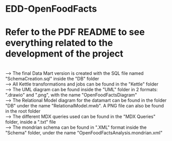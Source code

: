 # EDD-OpenFoodFacts

# Refer to the PDF README to see everything related to the development of the project
<br>
--> The final Data Mart version is created with the SQL file named "SchemaCreation.sql" inside the "DB" folder  <br>
--> All Kettle transformations and jobs can be found in the "Kettle" folder  <br>
--> The UML diagram can be found inside the "UML" folder in 2 formats: ".drawio" and ".png", with the name "OpenFoodFactsDiagram"  <br>
--> The Relational Model diagram for the datamart can be found in the folder "DB" under the name "RelationalModel.mwb". A PNG file can also be found in the root folder  <br>
--> The different MDX queries used can be found in the "MDX Queries" folder, inside a ".txt" file  <br>
--> The mondrian schema can be found in ".XML" format inside the "Schema" folder, under the name "OpenFoodFactsAnalysis.mondrian.xml"
